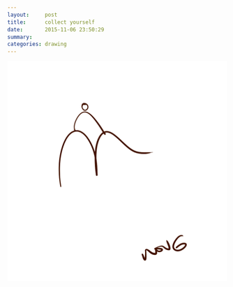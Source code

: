 ```yaml
---
layout:     post
title:      collect yourself
date:       2015-11-06 23:50:29
summary:    
categories: drawing
---
```

![collect yourself](/images/blog/collect-yourself.png "arbeit macht frei")
